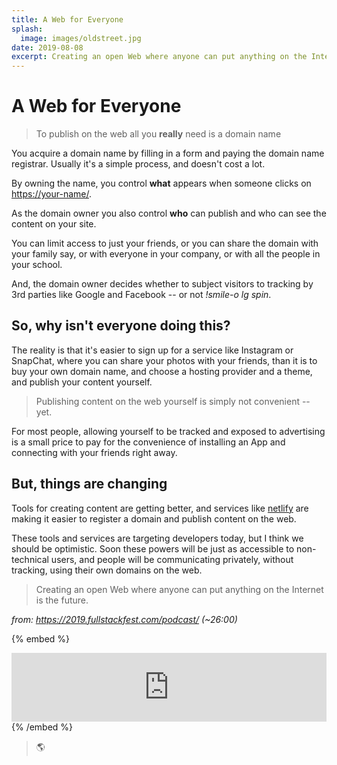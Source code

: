 ```yaml
---
title: A Web for Everyone
splash:
  image: images/oldstreet.jpg
date: 2019-08-08
excerpt: Creating an open Web where anyone can put anything on the Internet is the future.
---
```


# A Web for Everyone

> To publish on the web all you __really__ need is a domain name

You acquire a domain name by filling in a form and paying the domain name registrar. Usually it's a simple process, and doesn't cost a lot.

By owning the name, you control **what** appears when someone clicks on [https://your-name/](/).

As the domain owner you also control **who** can publish and who can see the content on your site.

You can limit access to just your friends, or you can share the domain with your family say, or with everyone in your company, or with all the people in your school.

And, the domain owner decides whether to subject visitors to tracking by 3rd parties like Google and Facebook -- or not _!smile-o lg spin_.

## So, why isn't everyone doing this?

The reality is that it's easier to sign up for a service like Instagram or SnapChat, where you can share your photos with your friends, than it is to buy your own domain name, and choose a hosting provider and a theme, and publish your content yourself. 

> Publishing content on the web yourself is simply not convenient -- yet.

For most people, allowing yourself to be tracked and exposed to advertising is a small price to pay for the convenience of installing an App and connecting with your friends right away.

## But, things are changing

Tools for creating content are getting better, and services like [netlify](https://www.netlify.com/) are making it easier to register a domain and publish content on the web.

These tools and services are targeting developers today, but I think we should be optimistic. Soon these powers will be just as accessible to non-technical users, and people will be communicating privately, without tracking, using their own domains on the web.

> Creating an open Web where anyone can put anything on the Internet is the future.

_from: https://2019.fullstackfest.com/podcast/ (~26:00)_

{% embed %}
<iframe src="https://player.pippa.io/full-stack-cast/episodes/sara-vieira-gatekeeping-airports-and-making-the-web-for-ever?theme=white&cover=1&latest=1" frameBorder="0" width="100%" height="110px" allow="autoplay"></iframe>
{% /embed %}

> 🌎
